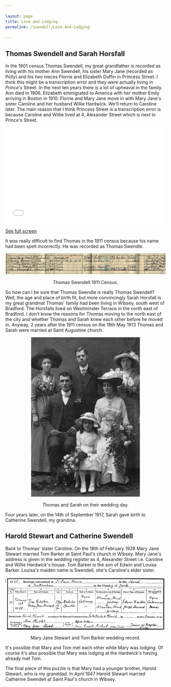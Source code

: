 ```yaml
---

layout: page
title: Love and Lodging
permalink: /swendell/Love-And-Lodging

---
```


## Thomas Swendell and Sarah Horsfall

In the 1901 census Thomas Swendell, my great grandfather is recorded as living with his mother Ann Swendell, his sister Mary Jane (recorded as Polly) and his two nieces Florrie and Elizabeth Duffin in Princess Street. I think this might be a transcription error and they were actually living in *Prince's* Street. In the next ten years there is a lot of upheaval in the family. Ann died in 1906. Elizabeth emmigrated to America with her mother Emily arriving in Boston in 1910. Florrie and Mary Jane move in with Mary Jane's sister Caroline and her husband Willie Hardwick. We'll return to Caroline later. The main reason that I think Princess Street is a transcription error is because Caroline and Willie lived at 4, Alexander Street which is next to Prince's Street.

<iframe width="100%" height="300px" frameborder="0" allowfullscreen src="//umap.openstreetmap.fr/en/map/swendells_495953?scaleControl=false&miniMap=false&scrollWheelZoom=false&zoomControl=true&allowEdit=false&moreControl=false&searchControl=null&tilelayersControl=null&embedControl=null&datalayersControl=null&onLoadPanel=undefined&captionBar=false#18/53.76398/-1.77704"></iframe><p><a href="//umap.openstreetmap.fr/en/map/swendells_495953">See full screen</a></p>

It was really difficult to find Thomas in the 1911 census because his name had been spelt incorrectly. He was recorded as Thomas Swendle.

<p align="center">
<img src="/images/TS1911Census.jpg" alt="1911 Census. Thomas is lodging with the Horsfalls">
</p>
<p align="center">
Thomas Swendell 1911 Census.
</p>

So how can I be sure that Thomas Swendle is really Thomas Swendell? Well, the age and place of birth fit, but more convincingly Sarah Horsfall is my great grandma! Thomas' family had been living in Wibsey, south west of Bradford. The Horsfalls lived on Westminster Terrace in the north east of Bradford. I don't know the reasons for Thomas moving to the north east of the city and whether Thomas and Sarah knew each other before he moved in. Anyway, 2 years after the 1911 census on the 18th May 1913 Thomas and Sarah were married at Saint Augustine church.

<p align="center">
<img src="/images/TSandSHWedding.jpg" height="500" alt="Thomas Swendell and Sarah Horsfall marriage. 10th May 1913.">
</p>
<p align="center">
Thomas and Sarah on their wedding day.
</p>

Four years later, on the 14th of September 1917, Sarah gave birth to Catherine Swendell, my grandma.

## Harold Stewart and Catherine Swendell

Back to Thomas' sister Caroline. On the 18th of February 1928 Mary Jane Stewart married Tom Barker at Saint Paul's church in Wibsey. Mary Jane's address is given in the wedding register as 4, Alexander Street i.e. Caroline and Willie Hardwick's house. Tom Barker is the son of Edwin and Louisa Barker. Louisa's maiden name is Swendell, she's Caroline's elder sister.

<p align="center">
<img src="/images/MJSAndTBWedding.png" alt="Mary Jane Stewart and Tom Barker marriage. 18th February 1928.">
</p>
<p align="center">
Mary Jane Stewart and Tom Barker wedding record.
</p>

It's possible that Mary and Tom met each other while Mary was lodging. Of course it's also possible that Mary was lodging at the Hardwick's having already met Tom.

The final piece of this puzzle is that Mary had a younger brother, Harold Stewart, who is my granddad. In April 1947 Harold Stewart married Catherine Swendell at Saint Paul's church in Wibsey.
